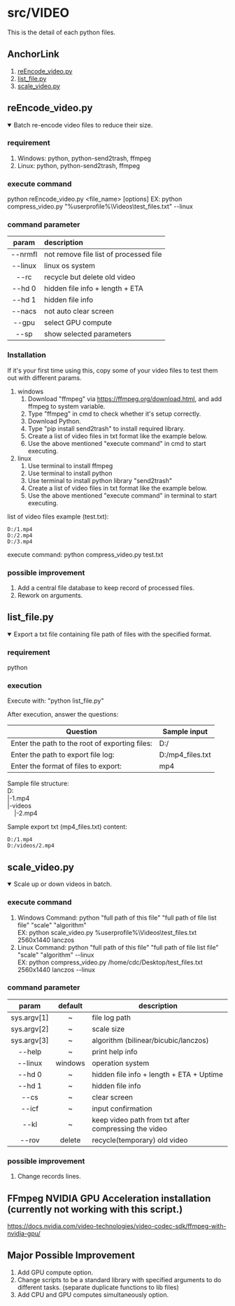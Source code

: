 # src/VIDEO

This is the detail of each python files.

## AnchorLink

1. [reEncode_video.py](#1)
2. [list_file.py](#2)
3. [scale_video.py](#3)

## <a name="1"></a>reEncode_video.py

<details open>
<summary>Batch re-encode video files to reduce their size.</summary>

### requirement

1. Windows: python, python-send2trash, ffmpeg
2. Linux: python, python-send2trash, ffmpeg

### execute command

python reEncode_video.py <file_name> [options]
EX: python compress_video.py "%userprofile%\Videos\test_files.txt" --linux

### command parameter

|  param  | description                            |
| :-----: | :------------------------------------- |
| --nrmfl | not remove file list of processed file |
| --linux | linux os system                        |
|  --rc   | recycle but delete old video           |
| --hd 0  | hidden file info + length + ETA        |
| --hd 1  | hidden file info                       |
| --nacs  | not auto clear screen                  |
|  --gpu  | select GPU compute                     |
|  --sp   | show selected parameters               |

### Installation

If it's your first time using this, copy some of your video files to test them out with different params.

1. windows
    1. Download "ffmpeg" via <https://ffmpeg.org/download.html>, and add ffmpeg to system variable.
    2. Type "ffmpeg" in cmd to check whether it's setup correctly.
    3. Download Python.
    4. Type "pip install send2trash" to install required library.
    5. Create a list of video files in txt format like the example below.
    6. Use the above mentioned "execute command" in cmd to start executing.
2. linux
    1. Use terminal to install ffmpeg
    2. Use terminal to install python
    3. Use terminal to install python library "send2trash"
    4. Create a list of video files in txt format like the example below.
    5. Use the above mentioned "execute command" in terminal to start executing.

list of video files example (test.txt):

```
D:/1.mp4
D:/2.mp4
D:/3.mp4
```

execute command: python compress_video.py test.txt

### possible improvement

1. Add a central file database to keep record of processed files.
2. Rework on arguments.

</details>

## <a name="2"></a>list_file.py

<details open>
<summary>Export a txt file containing file path of files with the specified format.</summary>

### requirement

python

### execution

Execute with: "python list_file.py"

After execution, answer the questions:

| Question                                       | Sample input     |
| ---------------------------------------------- | ---------------- |
| Enter the path to the root of exporting files: | D:/              |
| Enter the path to export file log:             | D:/mp4_files.txt |
| Enter the format of files to export:           | mp4              |

Sample file structure:<br>
D:<br>
|-1.mp4<br>
|-videos<br>
&nbsp;&nbsp;&nbsp;&nbsp;|-2.mp4<br>

Sample export txt (mp4_files.txt) content:

```
D:/1.mp4
D:/videos/2.mp4
```

</details>

## <a name="3"></a>scale_video.py

<details open>
<summary>Scale up or down videos in batch.</summary>

### execute command

1. Windows Command: python "full path of this file" "full path of file list file" "scale" "algorithm"<br>
EX: python scale_video.py %userprofile%\Videos\test_files.txt 2560x1440 lanczos
1. Linux Command: python "full path of this file" "full path of file list file" "scale" "algorithm" --linux<br>
EX: python compress_video.py /home/cdc/Desktop/test_files.txt 2560x1440 lanczos --linux

### command parameter

|    param    | default | description                                            |
| :---------: | :-----: | ------------------------------------------------------ |
| sys.argv[1] |    ~    | file log path                                          |
| sys.argv[2] |    ~    | scale size                                             |
| sys.argv[3] |    ~    | algorithm (bilinear/bicubic/lanczos)                   |
|   --help    |    ~    | print help info                                        |
|   --linux   | windows | operation system                                       |
|   --hd 0    |    ~    | hidden file info + length + ETA + Uptime               |
|   --hd 1    |    ~    | hidden file info                                       |
|    --cs     |    ~    | clear screen                                           |
|    --icf    |    ~    | input confirmation                                     |
|    --kl     |    ~    | keep video path from txt after compressing the video |
|    --rov    | delete  | recycle(temporary) old video                           |


### possible improvement

1. Change records lines.

</details>

## FFmpeg NVIDIA GPU Acceleration installation (currently not working with this script.)

<https://docs.nvidia.com/video-technologies/video-codec-sdk/ffmpeg-with-nvidia-gpu/>

## Major Possible Improvement

1. Add GPU compute option.
2. Change scripts to be a standard library with specified arguments to do different tasks. (separate duplicate functions to lib files)
3. Add CPU and GPU computes simultaneously option.
